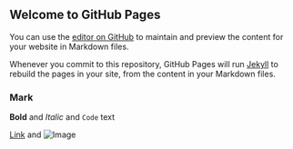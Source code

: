 ## Welcome to GitHub Pages

You can use the [editor on GitHub](https://github.com/sshixin/shixiaoshi/edit/master/README.md) to maintain and preview the content for your website in Markdown files.

Whenever you commit to this repository, GitHub Pages will run [Jekyll](https://jekyllrb.com/) to rebuild the pages in your site, from the content in your Markdown files.

### Mark

**Bold** and _Italic_ and `Code` text

[Link](url) and ![Image](src)
```
